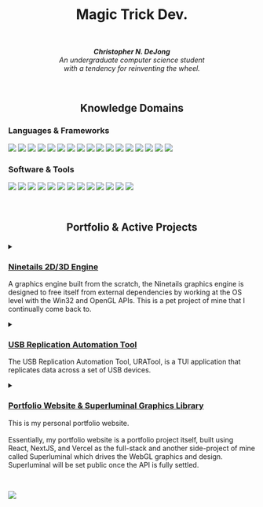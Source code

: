 <h1 align="center">Magic Trick Dev.</h1>
<br />
<p align="center"><i><strong>Christopher N. DeJong</strong><br/>
An undergraduate computer science student<br/>
with a tendency for reinventing the wheel.
</i></p>
<br/>

<h2 align="center">Knowledge Domains</h2>

<h3>Languages & Frameworks</h3>

![](https://img.shields.io/badge/c-black?style=for-the-badge&logo=c) 
![](https://img.shields.io/badge/CPP-black?style=for-the-badge&logo=cplusplus)
![](https://img.shields.io/badge/OpenGL-black?style=for-the-badge&logo=opengl)
![](https://img.shields.io/badge/Win32-black?style=for-the-badge&logo=windows)
![](https://img.shields.io/badge/JavaScript-black?style=for-the-badge&logo=javascript)
![](https://img.shields.io/badge/TypeScript-black?style=for-the-badge&logo=typescript)
![](https://img.shields.io/badge/WebAssembly-black?style=for-the-badge&logo=webassembly)
![](https://img.shields.io/badge/React-black?style=for-the-badge&logo=react)
![](https://img.shields.io/badge/NextJS-black?style=for-the-badge&logo=nextdotjs)
![](https://img.shields.io/badge/Material_UI-black?style=for-the-badge&logo=mui)
![](https://img.shields.io/badge/HTML5-black?style=for-the-badge&logo=html5)
![](https://img.shields.io/badge/CSS3-black?style=for-the-badge&logo=css3)
![](https://img.shields.io/badge/CSharp-black?style=for-the-badge&logo=csharp)
![](https://img.shields.io/badge/Python-black?style=for-the-badge&logo=python)
![](https://img.shields.io/badge/php-black?style=for-the-badge&logo=php)
![](https://img.shields.io/badge/gnubash-black?style=for-the-badge&logo=gnubash)
![](https://img.shields.io/badge/lua-black?style=for-the-badge&logo=lua)

<h3>Software & Tools</h3>

![](https://img.shields.io/badge/Neovim-black?style=for-the-badge&logo=neovim)
![](https://img.shields.io/badge/Visual_Studio-black?style=for-the-badge&logo=visualstudio)
![](https://img.shields.io/badge/Visual_Studio_Code-black?style=for-the-badge&logo=visualstudiocode)
![](https://img.shields.io/badge/Photoshop-black?style=for-the-badge&logo=adobephotoshop)
![](https://img.shields.io/badge/Illustrator-black?style=for-the-badge&logo=adobeillustrator)
![](https://img.shields.io/badge/Unity3D-black?style=for-the-badge&logo=unity)
![](https://img.shields.io/badge/Git-black?style=for-the-badge&logo=git)
![](https://img.shields.io/badge/github-black?style=for-the-badge&logo=github)
![](https://img.shields.io/badge/PowerShell-black?style=for-the-badge&logo=powershell)
![](https://img.shields.io/badge/Windows_Terminal-black?style=for-the-badge&logo=windowsterminal)
![](https://img.shields.io/badge/vercel-black?style=for-the-badge&logo=vercel)
![](https://img.shields.io/badge/mysql-black?style=for-the-badge&logo=mysql)
![](https://img.shields.io/badge/microsoftsqlserver-black?style=for-the-badge&logo=microsoftsqlserver)

<br />
<h2 align="center">Portfolio & Active Projects</h2>



<details>
<summary>
    <h3><a href="https://github.com/magictrick-dev/NinetailsX">Ninetails 2D/3D Engine</a></h3>
    <p>
        A graphics engine built from the scratch, the Ninetails graphics engine is designed to free itself from
        external dependencies by working at the OS level with the Win32 and OpenGL APIs. This is a pet
        project of mine that I continually come back to.
    </p>
</summary>
    
<p>
    <strong>Status: </strong>
    Currently in development, in the midst of a huge refactor of the
    existing code-base in a private repository.
</p>
    
![](https://img.shields.io/badge/CPP-black?style=for-the-badge&logo=cplusplus)
![](https://img.shields.io/badge/OpenGL-black?style=for-the-badge&logo=opengl)
![](https://img.shields.io/badge/Win32-black?style=for-the-badge&logo=windows)
![](https://img.shields.io/badge/Visual_Studio-black?style=for-the-badge&logo=visualstudio)

</details>

<details>
<summary>
    <h3><a href="https://github.com/magictrick-dev/uratool">USB Replication Automation Tool</a></h3>
    <p>
        The USB Replication Automation Tool, URATool, is a TUI application that replicates data across
        a set of USB devices. 
    </p>
</summary>
    
<p>
    <strong>Status: </strong>
    Implementing the front-end TUI and essential abstractions for handling registering USB devices.
    Timeline of function release completion is ETA August 2023.
</p>
    
![](https://img.shields.io/badge/CPP-black?style=for-the-badge&logo=cplusplus)

</details>

</details>

<details>
<summary>
    <h3><a href="https://magictrickdev.vercel.app">Portfolio Website & Superluminal Graphics Library</a></h3>
    <p>
        This is my personal portfolio website. <br/><br/>
        Essentially, my portfolio website is a portfolio project itself, built using React, NextJS,
        and Vercel as the full-stack and another side-project of mine called Superluminal which drives
        the WebGL graphics and design. Superluminal will be set public once the API is fully settled.
    </p>
</summary>
    
<p>
    <strong>Status: </strong>
    Working on making a front-page background using Superluminal for the website before continuing
    development on the front-end content.
</p>
    
![](https://img.shields.io/badge/CPP-black?style=for-the-badge&logo=cplusplus)
![](https://img.shields.io/badge/WebAssembly-black?style=for-the-badge&logo=webassembly)
![](https://img.shields.io/badge/JavaScript-black?style=for-the-badge&logo=javascript)
![](https://img.shields.io/badge/TypeScript-black?style=for-the-badge&logo=typescript)
![](https://img.shields.io/badge/React-black?style=for-the-badge&logo=react)
![](https://img.shields.io/badge/NextJS-black?style=for-the-badge&logo=nextdotjs)
![](https://img.shields.io/badge/Material_UI-black?style=for-the-badge&logo=mui)
![](https://img.shields.io/badge/HTML5-black?style=for-the-badge&logo=html5)
![](https://img.shields.io/badge/CSS3-black?style=for-the-badge&logo=css3)

</details>

<br />

![](https://komarev.com/ghpvc/?username=magictrick-dev)



